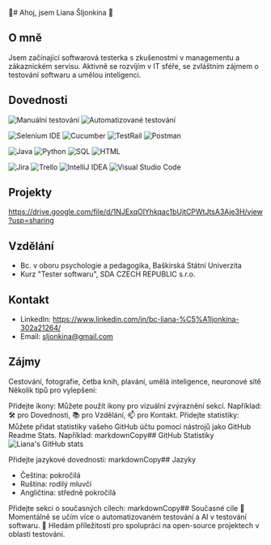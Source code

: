  👋# Ahoj, jsem Liana Šljonkina 👋

## O mně
Jsem začínající softwarová testerka s zkušenostmi v managementu a zákaznickém servisu. Aktivně se rozvíjím v IT sféře, se zvláštním zájmem o testování softwaru a umělou inteligenci.

## Dovednosti
![Manuální testování](https://img.shields.io/badge/Testov%C3%A1n%C3%AD-Manu%C3%A1ln%C3%AD-blue)
![Automatizované testování](https://img.shields.io/badge/Testov%C3%A1n%C3%AD-Automatizovan%C3%A9-blue)

![Selenium IDE](https://img.shields.io/badge/Selenium-IDE-green)
![Cucumber](https://img.shields.io/badge/Cucumber-green)
![TestRail](https://img.shields.io/badge/TestRail-green)
![Postman](https://img.shields.io/badge/Postman-green)

![Java](https://img.shields.io/badge/Java-Z%C3%A1klady-orange)
![Python](https://img.shields.io/badge/Python-Z%C3%A1klady-orange)
![SQL](https://img.shields.io/badge/SQL-Z%C3%A1klady-orange)
![HTML](https://img.shields.io/badge/HTML-Z%C3%A1klady-orange)

![Jira](https://img.shields.io/badge/Jira-red)
![Trello](https://img.shields.io/badge/Trello-red)
![IntelliJ IDEA](https://img.shields.io/badge/IntelliJ-IDEA-red)
![Visual Studio Code](https://img.shields.io/badge/Visual_Studio-Code-red)

## Projekty
https://drive.google.com/file/d/1NJExqOlYhkqac1bUjtCPWtJtsA3Aje3H/view?usp=sharing
## Vzdělání
- Bc. v oboru psychologie a pedagogika, Baškirská Státní Univerzita
- Kurz "Tester softwaru", SDA CZECH REPUBLIC s.r.o.

## Kontakt
- LinkedIn: https://www.linkedin.com/in/bc-liana-%C5%A1ljonkina-302a21264/
- Email: sljonkina@gmail.com

## Zájmy
Cestování, fotografie, četba knih, plavání, umělá inteligence, neuronové sítě
Několik tipů pro vylepšení:

Přidejte ikony: Můžete použít ikony pro vizuální zvýraznění sekcí. Například: 🛠️ pro Dovednosti, 📚 pro Vzdělání, 📫 pro Kontakt.
Přidejte statistiky: Můžete přidat statistiky vašeho GitHub účtu pomocí nástrojů jako GitHub Readme Stats. Například:
markdownCopy## GitHub Statistiky
![Liana's GitHub stats](https://github-readme-stats.vercel.app/api?username=vaseuzivatelskeJmeno&show_icons=true&theme=radical)

Přidejte jazykové dovednosti:
markdownCopy## Jazyky
- Čeština: pokročilá
- Ruština: rodilý mluvčí
- Angličtina: středně pokročilá

Přidejte sekci o současných cílech:
markdownCopy## Současné cíle
🌱 Momentálně se učím více o automatizovaném testování a AI v testování softwaru.
👯 Hledám příležitosti pro spolupráci na open-source projektech v oblasti testování.



